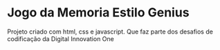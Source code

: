 # Jogo da Memoria Estilo Genius
Projeto criado com html, css e javascript. Que faz parte dos desafios de codificação da Digital Innovation One
